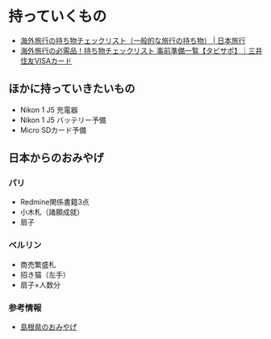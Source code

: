 持っていくもの
==============

* [海外旅行の持ち物チェックリスト（一般的な旅行の持ち物） | 日本旅行](http://www.nta.co.jp/kaigai/special/mochimono/)
* [海外旅行の必需品！持ち物チェックリスト 事前準備一覧【タビサポ】｜三井住友VISAカード](https://www.smbc-card.com/nyukai/magazine/tabisapo/prepare/list.jsp)

ほかに持っていきたいもの
----------------------

* Nikon 1 J5 充電器
* Nikon 1 J5 バッテリー予備
* Micro SDカード予備

日本からのおみやげ
----------------

### パリ

* Redmine関係書籍3点
* 小木札（諸願成就）
* 扇子

### ベルリン

* 商売繁盛札
* 招き猫（左手）
* 扇子×人数分

### 参考情報

* [島根県のおみやげ](https://www.jalan.net/news/article/95646/)
